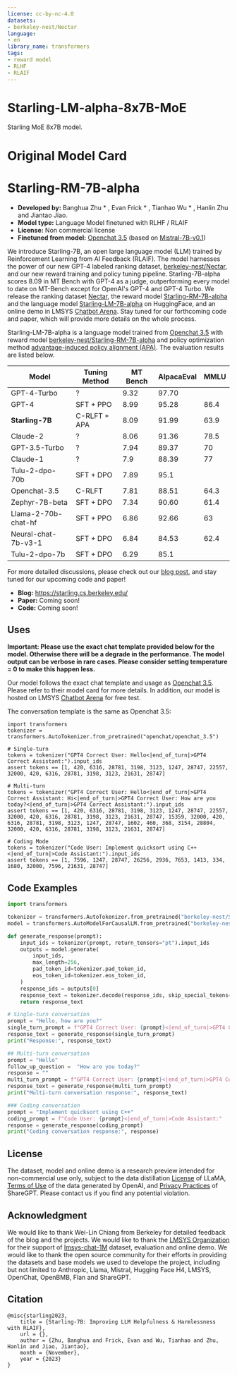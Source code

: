 ```yaml
---
license: cc-by-nc-4.0
datasets:
- berkeley-nest/Nectar
language:
- en
library_name: transformers
tags:
- reward model
- RLHF
- RLAIF
---
```


# Starling-LM-alpha-8x7B-MoE

Starling MoE 8x7B model.

# Original Model Card

# Starling-RM-7B-alpha

<!-- Provide a quick summary of what the model is/does. -->

- **Developed by:** Banghua Zhu * , Evan Frick * , Tianhao Wu * , Hanlin Zhu and Jiantao Jiao.
- **Model type:** Language Model finetuned with RLHF / RLAIF
- **License:** Non commercial license
- **Finetuned from model:** [Openchat 3.5](https://huggingface.co/openchat/openchat_3.5) (based on [Mistral-7B-v0.1](https://huggingface.co/mistralai/Mistral-7B-v0.1))
 


We introduce Starling-7B, an open large language model (LLM) trained by Reinforcement Learning from AI Feedback (RLAIF). The model harnesses the power of our new GPT-4 labeled ranking dataset, [berkeley-nest/Nectar](https://huggingface.co/datasets/berkeley-nest/Nectar), and our new reward training and policy tuning pipeline. Starling-7B-alpha scores 8.09 in MT Bench with GPT-4 as a judge, outperforming every model to date on MT-Bench except for OpenAI's GPT-4 and GPT-4 Turbo. We release the ranking dataset [Nectar](https://huggingface.co/datasets/berkeley-nest/Nectar), the reward model [Starling-RM-7B-alpha](https://huggingface.co/berkeley-nest/Starling-RM-7B-alpha) and the language model [Starling-LM-7B-alpha](https://huggingface.co/berkeley-nest/Starling-LM-7B-alpha) on HuggingFace, and an online demo in LMSYS [Chatbot Arena](https://chat.lmsys.org). Stay tuned for our forthcoming code and paper, which will provide more details on the whole process.

Starling-LM-7B-alpha is a language model trained from [Openchat 3.5](https://huggingface.co/openchat/openchat_3.5) with reward model [berkeley-nest/Starling-RM-7B-alpha](https://huggingface.co/berkeley-nest/Starling-RM-7B-alpha) and policy optimization method [advantage-induced policy alignment (APA)](https://arxiv.org/abs/2306.02231). The evaluation results are listed below.


| Model                 | Tuning Method    | MT Bench | AlpacaEval | MMLU |
|-----------------------|------------------|----------|------------|------|
| GPT-4-Turbo           | ?                | 9.32     | 97.70      |      |
| GPT-4                 | SFT + PPO        | 8.99     | 95.28      | 86.4 |
| **Starling-7B**           | C-RLFT + APA     | 8.09     | 91.99      | 63.9 |
| Claude-2              | ?                | 8.06     | 91.36      | 78.5 |
| GPT-3.5-Turbo         | ?                | 7.94     | 89.37      | 70   |
| Claude-1              | ?                | 7.9      | 88.39      | 77   |
| Tulu-2-dpo-70b        | SFT + DPO        | 7.89     | 95.1       |      |
| Openchat-3.5          | C-RLFT           | 7.81     | 88.51      | 64.3 |
| Zephyr-7B-beta        | SFT + DPO        | 7.34     | 90.60      | 61.4 |
| Llama-2-70b-chat-hf   | SFT + PPO        | 6.86     | 92.66      | 63   |
| Neural-chat-7b-v3-1   | SFT + DPO        | 6.84     | 84.53      | 62.4 | 
| Tulu-2-dpo-7b         | SFT + DPO        | 6.29     | 85.1       |      |



For more detailed discussions, please check out our [blog post](https://starling.cs.berkeley.edu), and stay tuned for our upcoming code and paper!
<!-- Provide the basic links for the model. -->

- **Blog:** https://starling.cs.berkeley.edu/
- **Paper:** Coming soon!
- **Code:** Coming soon!



## Uses

<!-- Address questions around how the model is intended to be used, including the foreseeable users of the model and those affected by the model. -->

**Important: Please use the exact chat template provided below for the model. Otherwise there will be a degrade in the performance. The model output can be verbose in rare cases. Please consider setting temperature = 0 to make this happen less.**

Our model follows the exact chat template and usage as [Openchat 3.5](https://huggingface.co/openchat/openchat_3.5). Please refer to their model card for more details.
In addition, our model is hosted on LMSYS [Chatbot Arena](https://chat.lmsys.org) for free test.

The conversation template is the same as Openchat 3.5:
```
import transformers
tokenizer = transformers.AutoTokenizer.from_pretrained("openchat/openchat_3.5")

# Single-turn
tokens = tokenizer("GPT4 Correct User: Hello<|end_of_turn|>GPT4 Correct Assistant:").input_ids
assert tokens == [1, 420, 6316, 28781, 3198, 3123, 1247, 28747, 22557, 32000, 420, 6316, 28781, 3198, 3123, 21631, 28747]

# Multi-turn
tokens = tokenizer("GPT4 Correct User: Hello<|end_of_turn|>GPT4 Correct Assistant: Hi<|end_of_turn|>GPT4 Correct User: How are you today?<|end_of_turn|>GPT4 Correct Assistant:").input_ids
assert tokens == [1, 420, 6316, 28781, 3198, 3123, 1247, 28747, 22557, 32000, 420, 6316, 28781, 3198, 3123, 21631, 28747, 15359, 32000, 420, 6316, 28781, 3198, 3123, 1247, 28747, 1602, 460, 368, 3154, 28804, 32000, 420, 6316, 28781, 3198, 3123, 21631, 28747]

# Coding Mode
tokens = tokenizer("Code User: Implement quicksort using C++<|end_of_turn|>Code Assistant:").input_ids
assert tokens == [1, 7596, 1247, 28747, 26256, 2936, 7653, 1413, 334, 1680, 32000, 7596, 21631, 28747]
```
## Code Examples

```python
import transformers

tokenizer = transformers.AutoTokenizer.from_pretrained("berkeley-nest/Starling-LM-7B-alpha")
model = transformers.AutoModelForCausalLM.from_pretrained("berkeley-nest/Starling-LM-7B-alpha")

def generate_response(prompt):
    input_ids = tokenizer(prompt, return_tensors="pt").input_ids
    outputs = model.generate(
        input_ids,
        max_length=256,
        pad_token_id=tokenizer.pad_token_id,
        eos_token_id=tokenizer.eos_token_id,
    )
    response_ids = outputs[0]
    response_text = tokenizer.decode(response_ids, skip_special_tokens=True)
    return response_text

# Single-turn conversation
prompt = "Hello, how are you?"
single_turn_prompt = f"GPT4 Correct User: {prompt}<|end_of_turn|>GPT4 Correct Assistant:"
response_text = generate_response(single_turn_prompt)
print("Response:", response_text)

## Multi-turn conversation
prompt = "Hello"
follow_up_question =  "How are you today?"
response = ""
multi_turn_prompt = f"GPT4 Correct User: {prompt}<|end_of_turn|>GPT4 Correct Assistant: {response}<|end_of_turn|>GPT4 Correct User: {follow_up_question}<|end_of_turn|>GPT4 Correct Assistant:"
response_text = generate_response(multi_turn_prompt)
print("Multi-turn conversation response:", response_text)

### Coding conversation
prompt = "Implement quicksort using C++"
coding_prompt = f"Code User: {prompt}<|end_of_turn|>Code Assistant:"
response = generate_response(coding_prompt)
print("Coding conversation response:", response)
```

## License
The dataset, model and online demo is a research preview intended for non-commercial use only, subject to the data distillation [License](https://github.com/facebookresearch/llama/blob/main/MODEL_CARD.md) of LLaMA, [Terms of Use](https://openai.com/policies/terms-of-use) of the data generated by OpenAI, and [Privacy Practices](https://chrome.google.com/webstore/detail/sharegpt-share-your-chatg/daiacboceoaocpibfodeljbdfacokfjb) of ShareGPT. Please contact us if you find any potential violation.


## Acknowledgment
We would like to thank Wei-Lin Chiang from Berkeley for detailed feedback of the blog and the projects. We would like to thank the [LMSYS Organization](https://lmsys.org/) for their support of [lmsys-chat-1M](https://huggingface.co/datasets/lmsys/lmsys-chat-1m) dataset, evaluation and online demo. We would like to thank the open source community for their efforts in providing the datasets and base models we used to develope the project, including but not limited to Anthropic, Llama, Mistral, Hugging Face H4, LMSYS, OpenChat, OpenBMB, Flan and ShareGPT.

## Citation
```
@misc{starling2023,
    title = {Starling-7B: Improving LLM Helpfulness & Harmlessness with RLAIF},
    url = {},
    author = {Zhu, Banghua and Frick, Evan and Wu, Tianhao and Zhu, Hanlin and Jiao, Jiantao},
    month = {November},
    year = {2023}
}
```
